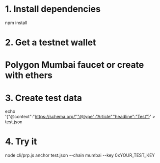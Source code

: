 # 1. Install dependencies
npm install

# 2. Get a testnet wallet
# Polygon Mumbai faucet or create with ethers

# 3. Create test data
echo '{"@context":"https://schema.org/","@type":"Article","headline":"Test"}' > test.json

# 4. Try it
node cli/prp.js anchor test.json --chain mumbai --key 0xYOUR_TEST_KEY

